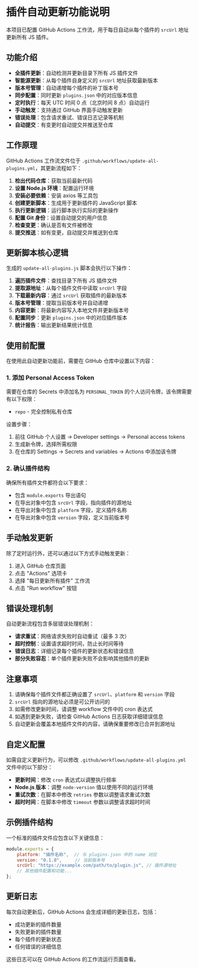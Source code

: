 # 插件自动更新功能说明

本项目已配置 GitHub Actions 工作流，用于每日自动从每个插件的 `srcUrl` 地址更新所有 JS 插件。

## 功能介绍

- **全插件更新**：自动检测并更新目录下所有 JS 插件文件
- **智能源更新**：从每个插件自身定义的 `srcUrl` 地址获取最新版本
- **版本号管理**：自动递增每个插件的补丁版本号
- **同步配置**：同时更新 `plugins.json` 中的对应版本信息
- **定时执行**：每天 UTC 时间 0 点（北京时间 8 点）自动运行
- **手动触发**：支持通过 GitHub 界面手动触发更新
- **错误处理**：包含请求重试、错误日志记录等机制
- **自动提交**：有变更时自动提交并推送至仓库

## 工作原理

GitHub Actions 工作流文件位于 `.github/workflows/update-all-plugins.yml`，其更新流程如下：

1. **检出代码仓库**：获取当前最新代码
2. **设置 Node.js 环境**：配置运行环境
3. **安装必要依赖**：安装 axios 等工具包
4. **创建更新脚本**：生成用于更新插件的 JavaScript 脚本
5. **执行更新逻辑**：运行脚本执行实际的更新操作
6. **配置 Git 身份**：设置自动提交的用户信息
7. **检查变更**：确认是否有文件被修改
8. **提交推送**：如有变更，自动提交并推送到仓库

## 更新脚本核心逻辑

生成的 `update-all-plugins.js` 脚本会执行以下操作：

1. **遍历插件文件**：查找目录下所有 JS 插件文件
2. **提取源地址**：从每个插件文件中读取 `srcUrl` 字段
3. **下载最新内容**：通过 `srcUrl` 获取插件的最新版本
4. **版本号管理**：提取当前版本号并自动递增
5. **内容更新**：将最新内容写入本地文件并更新版本号
6. **配置同步**：更新 `plugins.json` 中的对应插件版本
7. **统计报告**：输出更新结果统计信息

## 使用前配置

在使用此自动更新功能前，需要在 GitHub 仓库中设置以下内容：

### 1. 添加 Personal Access Token

需要在仓库的 Secrets 中添加名为 `PERSONAL_TOKEN` 的个人访问令牌，该令牌需要有以下权限：
- `repo` - 完全控制私有仓库

设置步骤：
1. 前往 GitHub 个人设置 → Developer settings → Personal access tokens
2. 生成新令牌，选择所需权限
3. 在仓库的 Settings → Secrets and variables → Actions 中添加该令牌

### 2. 确认插件结构

确保所有插件文件都符合以下要求：
- 包含 `module.exports` 导出语句
- 在导出对象中包含 `srcUrl` 字段，指向插件的源地址
- 在导出对象中包含 `platform` 字段，定义插件名称
- 在导出对象中包含 `version` 字段，定义当前版本号

## 手动触发更新

除了定时运行外，还可以通过以下方式手动触发更新：

1. 进入 GitHub 仓库页面
2. 点击 "Actions" 选项卡
3. 选择 "每日更新所有插件" 工作流
4. 点击 "Run workflow" 按钮

## 错误处理机制

自动更新流程包含多层错误处理机制：

- **请求重试**：网络请求失败时自动重试（最多 3 次）
- **超时控制**：设置请求超时时间，防止长时间等待
- **错误日志**：详细记录每个插件的更新状态和错误信息
- **部分失败容忍**：单个插件更新失败不会影响其他插件的更新

## 注意事项

1. 请确保每个插件文件都正确设置了 `srcUrl`、`platform` 和 `version` 字段
2. `srcUrl` 指向的源地址必须是可公开访问的
3. 如需修改更新时间，请调整 workflow 文件中的 cron 表达式
4. 如遇到更新失败，请检查 GitHub Actions 日志获取详细错误信息
5. 自动更新会覆盖本地插件文件的内容，请确保重要修改已合并到源地址

## 自定义配置

如需自定义更新行为，可以修改 `.github/workflows/update-all-plugins.yml` 文件中的以下部分：

- **更新时间**：修改 `cron` 表达式以调整执行频率
- **Node.js 版本**：调整 `node-version` 值以使用不同的运行环境
- **重试次数**：在脚本中修改 `retries` 参数以调整请求重试次数
- **超时时间**：在脚本中修改 `timeout` 参数以调整请求超时时间

## 示例插件结构

一个标准的插件文件应包含以下关键信息：

```javascript
module.exports = {
    platform: "插件名称",  // 与 plugins.json 中的 name 对应
    version: "0.1.0",     // 当前版本号
    srcUrl: "https://example.com/path/to/plugin.js", // 插件源地址
    // 其他插件配置和功能...
};
```

## 更新日志

每次自动更新后，GitHub Actions 会生成详细的更新日志，包括：
- 成功更新的插件数量
- 失败更新的插件数量
- 每个插件的更新状态
- 任何错误的详细信息

这些日志可以在 GitHub Actions 的工作流运行页面查看。
